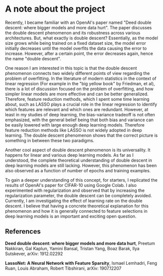 # A note about the project

Recently, I became familiar with an OpenAI's paper named "Deed double descent: where bigger models and more data hurt". 
The paper discusses the double descent phenomenon and its robustness across various architectures.
But, what exactly is double descent? Essentially, as the model size grows while being trained on a fixed dataset size,
the model error initially decreases until the model overfits the data causing the error to increase.
However, after a certain point, the error decreases again, hence the name "double descent".

One reason I am interested in this topic is that the double descent phenomenon connects two widely different points of view
regarding the problem of overfitting. In the literature of modern statistics in the context of linear regression (For example in the "big yellow book" by Friedman, et al),
there is a lot of discussion focused on the problem of overfitting, and how simpler linear models are more effective and can be better generalized. 
Therefore, feature reduction methods, which I spent some time learning about, such as LASSO plays a crucial role in the linear regression to identify
which features are relevant and which ones are redundant.
However, at least in my studies of deep learning, the bias-variance tradeoff is not often emphasized, with the general belief being that both bias and variance 
can be easily lowered with large enough deep learning models. Therefore feature reduction methods like LASSO is not widely adopted in deep learning.
The double descent phenomenon shows that the correct picture is something in between these two paradigms.

Another cool aspect of double descent phenomenon is its universality. It happens for linear and various deep learning models.
As far as I understood, the complete theoretical understanding of double descent in deep learning models are still lacking. However,
this phenomenon has been also observed as a function of number of epochs and training examples.

To gain a deeper understanding of this concept, for starters, I replicated the results of OpenAI's paper for CIFAR-10 using Google Colab.
I also experimented with regularization and observed that by increasing the regularization parameter,
the double descent can be completely avoided. Currently, I am investigating the effect of learning rate on the double descent.
I believe that having a concrete theoretical explanation for this phenomenon and how it is generally connected to feature selections in deep learning models
is an important and exciting open question. 

## References

**Deed double descent: where bigger models and more data hurt**, Preetum Nakkiran, Gal Kaplun, Yamini Bansal, Tristan Yang, Boaz Barak, Ilya Sutskever,
arXiv: 1912.02292

**LassoNet: A Neural Network with Feature Sparsity**, Ismael Lemhadri, Feng Ruan, Louis Abraham, Robert Tibshirani, arXiv: 1907.12207
